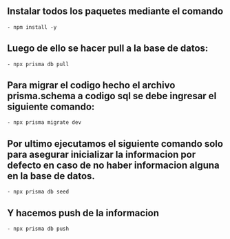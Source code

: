 ## Instalar todos los paquetes mediante el comando

    - npm install -y

## Luego de ello se hacer pull a la base de datos:

    - npx prisma db pull

## Para migrar el codigo hecho el archivo prisma.schema a codigo sql se debe ingresar el siguiente comando:

    - npx prisma migrate dev

## Por ultimo ejecutamos el siguiente comando solo para asegurar inicializar la informacion por defecto en caso de no haber informacion alguna en la base de datos.

    - npx prisma db seed

## Y hacemos push de la informacion

    - npx prisma db push
